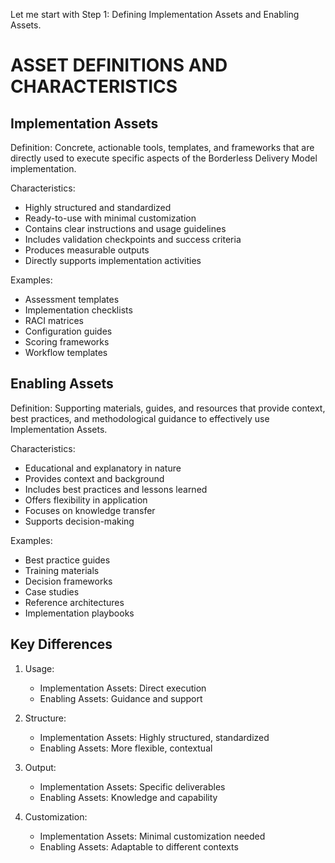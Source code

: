 Let me start with Step 1: Defining Implementation Assets and Enabling Assets.

# ASSET DEFINITIONS AND CHARACTERISTICS

## Implementation Assets
Definition: Concrete, actionable tools, templates, and frameworks that are directly used to execute specific aspects of the Borderless Delivery Model implementation.

Characteristics:
- Highly structured and standardized
- Ready-to-use with minimal customization
- Contains clear instructions and usage guidelines
- Includes validation checkpoints and success criteria
- Produces measurable outputs
- Directly supports implementation activities

Examples:
- Assessment templates
- Implementation checklists
- RACI matrices
- Configuration guides
- Scoring frameworks
- Workflow templates

## Enabling Assets
Definition: Supporting materials, guides, and resources that provide context, best practices, and methodological guidance to effectively use Implementation Assets.

Characteristics:
- Educational and explanatory in nature
- Provides context and background
- Includes best practices and lessons learned
- Offers flexibility in application
- Focuses on knowledge transfer
- Supports decision-making

Examples:
- Best practice guides
- Training materials
- Decision frameworks
- Case studies
- Reference architectures
- Implementation playbooks

## Key Differences
1. Usage:
   - Implementation Assets: Direct execution
   - Enabling Assets: Guidance and support

2. Structure:
   - Implementation Assets: Highly structured, standardized
   - Enabling Assets: More flexible, contextual

3. Output:
   - Implementation Assets: Specific deliverables
   - Enabling Assets: Knowledge and capability

4. Customization:
   - Implementation Assets: Minimal customization needed
   - Enabling Assets: Adaptable to different contexts
